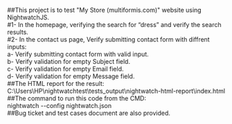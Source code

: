 ##This project is to test "My Store (multiformis.com)" website using NightwatchJS.<br>
#1- In the homepage, verifying the search for “dress” and verify the search results.<br>
#2- In the contact us page, Verify submitting contact form with diffrent inputs:<br>
      a- Verify submitting contact form with valid input.<br>
      b- Verify validation for empty Subject field.<br>
      c- Verify validation for empty Email field.<br>
      d- Verify validation for empty Message field.<br>
##The HTML report for the result: <br>
C:\Users\HP\nightwatchtest\tests_output\nightwatch-html-report\index.html<br>
##The command to run this code from the CMD: <br>
nightwatch --config nightwatch.json<br>
##Bug ticket and test cases document are also provided.<br>
